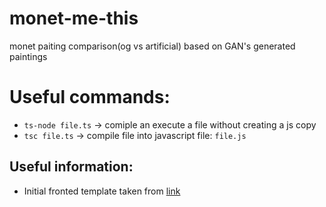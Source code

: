 # monet-me-this
monet paiting comparison(og vs artificial) based on GAN's generated paintings



# Useful commands:
* `ts-node file.ts` -> comiple an execute a file without creating a js copy
* `tsc file.ts` -> compile file into javascript file: `file.js`



## Useful information:
* Initial fronted template taken from [link](https://github.com/cruip/open-react-template/)